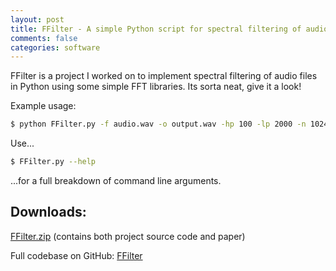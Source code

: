 ```yaml
---
layout: post
title: FFilter - A simple Python script for spectral filtering of audio files
comments: false
categories: software
---
```


FFilter is a project I worked on to implement spectral filtering of audio files in Python using some simple FFT libraries. Its sorta neat, give it a look! 

Example usage: 

``` bash
$ python FFilter.py -f audio.wav -o output.wav -hp 100 -lp 2000 -n 1024 
```

Use...

``` bash
$ FFilter.py --help 
```

...for a full breakdown of command line arguments.

Downloads: 
---

[FFilter.zip](http://dl.dropbox.com/u/3030733/FFilter.zip) (contains both project source code and paper) 


Full codebase on GitHub: 
[FFilter](https://github.com/sethhochberg/FFilter)
